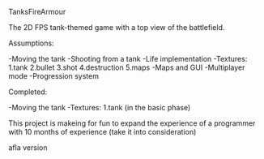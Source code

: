 TanksFireArmour

The 2D FPS tank-themed game with a top view of the battlefield.

Assumptions:

-Moving the tank
-Shooting from a tank
-Life implementation
-Textures:
1.tank
2.bullet
3.shot
4.destruction
5.maps
-Maps and GUI
-Multiplayer mode
-Progression system

Completed:

-Moving the tank
-Textures:
1.tank (in the basic phase)

This project is makeing for fun
to expand the experience of a programmer with 10 months of experience (take it into consideration)

afla version
